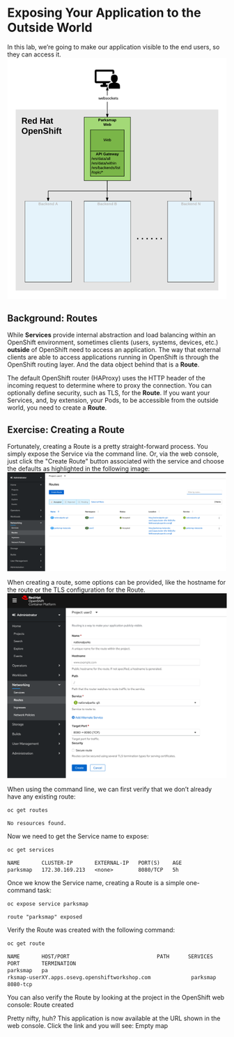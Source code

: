 # Exposing Your Application to the Outside World

In this lab, we’re going to make our application visible to the end users, so they can access it.
![Application architecture](https://github.com/bhandaru/nationalparks-labs/blob/master/images/exposing%20app%20arch.png)

## Background: Routes

While **Services** provide internal abstraction and load balancing within an OpenShift environment, sometimes clients (users, systems, devices, etc.) **outside** of OpenShift need to access an application. The way that external clients are able to access applications running in OpenShift is through the OpenShift routing layer. And the data object behind that is a **Route**.

The default OpenShift router (HAProxy) uses the HTTP header of the incoming request to determine where to proxy the connection. You can optionally define security, such as TLS, for the **Route**. If you want your Services, and, by extension, your Pods, to be accessible from the outside world, you need to create a **Route**.

## Exercise: Creating a Route

Fortunately, creating a Route is a pretty straight-forward process. You simply expose the Service via the command line. Or, via the web console, just click the "Create Route" button associated with the service and choose the defaults as highlighted in the following image:
![Create Route](https://github.com/bhandaru/nationalparks-labs/blob/master/images/Routes1.png)

When creating a route, some options can be provided, like the hostname for the route or the TLS configuration for the Route.
![Create Route](https://github.com/bhandaru/nationalparks-labs/blob/master/images/CreateRoute.png)

When using the command line, we can first verify that we don’t already have any existing route:

```
oc get routes
```
```
No resources found.
```

Now we need to get the Service name to expose:

```
oc get services
```
```
NAME       CLUSTER-IP       EXTERNAL-IP   PORT(S)    AGE
parksmap   172.30.169.213   <none>        8080/TCP   5h
```

Once we know the Service name, creating a Route is a simple one-command task:

```
oc expose service parksmap
```
```
route "parksmap" exposed
```

Verify the Route was created with the following command:
```
oc get route
```
```
NAME       HOST/PORT                            PATH      SERVICES   PORT       TERMINATION
parksmap   pa
rksmap-userXY.apps.osevg.openshiftworkshop.com             parksmap   8080-tcp
```

You can also verify the Route by looking at the project in the OpenShift web console:
Route created

Pretty nifty, huh? This application is now available at the URL shown in the web console. Click the link and you will see:
Empty map

